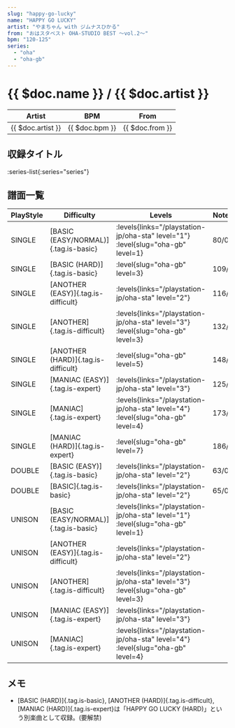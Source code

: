 ```yaml
---
slug: "happy-go-lucky"
name: "HAPPY GO LUCKY"
artist: "やまちゃん with ジムナスひかる"
from: "おはスタベスト OHA-STUDIO BEST ～vol.2～"
bpm: "120-125"
series:
  - "oha"
  - "oha-gb"
---
```


# {{ $doc.name }} / {{ $doc.artist }}

|Artist|BPM|From|
|------|---|----|
|{{ $doc.artist }}|{{ $doc.bpm }}|{{ $doc.from }}|

## 収録タイトル

:series-list{:series="series"}

## 譜面一覧

|PlayStyle|Difficulty|Levels|Notes|Movie|
|---------|----------|------|-----|-----|
|SINGLE|[BASIC (EASY/NORMAL)]{.tag.is-basic}| :levels{links="/playstation-jp/oha-sta" level="1"} :level{slug="oha-gb" level=1}|80/0||
|SINGLE|[BASIC (HARD)]{.tag.is-basic}|<div class="field is-grouped is-grouped-multiline"> :level{slug="oha-gb" level=3}</div>|109/0||
|SINGLE|[ANOTHER (EASY)]{.tag.is-difficult}| :levels{links="/playstation-jp/oha-sta" level="2"}|116/0||
|SINGLE|[ANOTHER]{.tag.is-difficult}| :levels{links="/playstation-jp/oha-sta" level="3"} :level{slug="oha-gb" level=3}|132/0||
|SINGLE|[ANOTHER (HARD)]{.tag.is-difficult}|<div class="field is-grouped is-grouped-multiline"> :level{slug="oha-gb" level=5}</div>|148/0||
|SINGLE|[MANIAC (EASY)]{.tag.is-expert}| :levels{links="/playstation-jp/oha-sta" level="3"}|125/0||
|SINGLE|[MANIAC]{.tag.is-expert}| :levels{links="/playstation-jp/oha-sta" level="4"} :level{slug="oha-gb" level=4}|173/0||
|SINGLE|[MANIAC (HARD)]{.tag.is-expert}|<div class="field is-grouped is-grouped-multiline"> :level{slug="oha-gb" level=7}</div>|186/0||
|DOUBLE|[BASIC (EASY)]{.tag.is-basic}| :levels{links="/playstation-jp/oha-sta" level="2"}|63/0||
|DOUBLE|[BASIC]{.tag.is-basic}| :levels{links="/playstation-jp/oha-sta" level="2"}|65/0||
|UNISON|[BASIC (EASY/NORMAL)]{.tag.is-basic}| :levels{links="/playstation-jp/oha-sta" level="1"} :level{slug="oha-gb" level=1}|||
|UNISON|[ANOTHER (EASY)]{.tag.is-difficult}| :levels{links="/playstation-jp/oha-sta" level="2"}|||
|UNISON|[ANOTHER]{.tag.is-difficult}| :levels{links="/playstation-jp/oha-sta" level="3"} :level{slug="oha-gb" level=3}|||
|UNISON|[MANIAC (EASY)]{.tag.is-expert}| :levels{links="/playstation-jp/oha-sta" level="3"}|||
|UNISON|[MANIAC]{.tag.is-expert}| :levels{links="/playstation-jp/oha-sta" level="4"} :level{slug="oha-gb" level=4}|||

## メモ

- [BASIC (HARD)]{.tag.is-basic}, [ANOTHER (HARD)]{.tag.is-difficult}, [MANIAC (HARD)]{.tag.is-expert}は「HAPPY GO LUCKY (HARD)」という別楽曲として収録。(要解禁)
